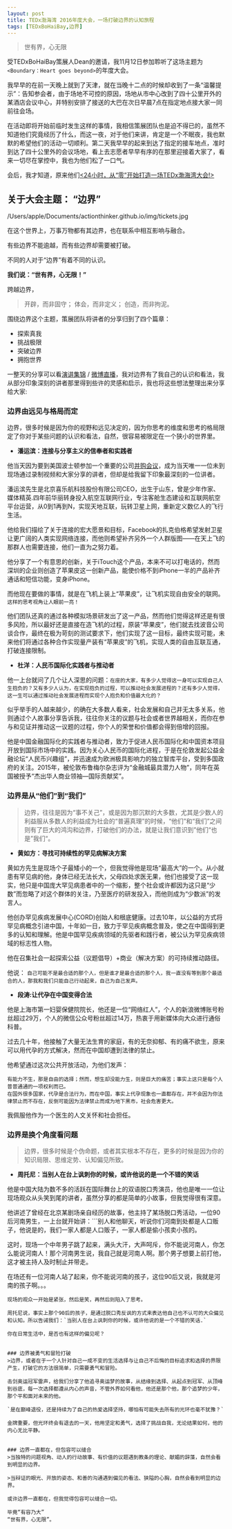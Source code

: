 ```yaml
---
layout: post
title: TEDx渤海湾 2016年度大会，一场打破边界的认知旅程
tags: [TEDxBoHaiBay,边界]
---
```


>世有界，心无限

受TEDxBoHaiBay策展人Dean的邀请，我11月12日参加聆听了这场主题为`<Boundary：Heart goes beyond>`的年度大会。

我早早的在前一天晚上就到了天津，就在当晚十二点的时候却收到了一条“温馨提示”：告知参会者，由于场地不可控的原因，场地从市中心改到了四十公里开外的某酒店会议中心，并特别安排了接送的大巴在次日早晨7点在指定地点接大家一同前往会场。

在活动即将开始前临时发生这样的事情，我相信策展团队也是迫不得已的，虽然不知道他们究竟经历了什么，而这一夜，对于他们来讲，肯定是一个不眠夜，我也默默的希望他们的活动一切顺利。第二天我早早的起来到达了指定的接车地点，准时到达了四十公里外的会议场地，看上去志愿者早早有序的在那里迎接着大家了，看来一切尽在掌控中，我也为他们松了一口气。

会后，我才知道，原来他们[<24小时，从“零”开始打造一场TEDx渤海湾大会!>](http://mp.weixin.qq.com/s?__biz=MjM5NTQ2OTE2Mg==&mid=2459396758&idx=1&sn=0ae5098fabfae14a95bec22d2aa3233e&chksm=b19bc89386ec4185d900ce4a00aa88bef11de47359ed491a37053d7dfb4b3a7ac73096de649e&mpshare=1&scene=23&srcid=1114tInK8djD1tZ86UPC7z17#rd)

## 关于大会主题： “边界”
/Users/apple/Documents/actionthinker.github.io/img/tickets.jpg

在这个世界上，万事万物都有其边界，也在联系中相互影响与融合。

有些边界不能逾越，而有些边界却需要被打破。

不同的人对于“边界”有着不同的认识。

**我们说：“世有界，心无限！”**

跨越边界，
>开辟，而非固守；
体会，而非定义；
创造，而非拘泥。

围绕边界这个主题，策展团队将讲者的分享归到了四个篇章：

* 探索真我
* 挑战极限
* 突破边界
* 拥抱世界

一整天的分享可以看[演讲集锦](http://mp.weixin.qq.com/s?__biz=MjM5NTQ2OTE2Mg==&mid=2459396755&idx=2&sn=e6f6f647ce7c8656aa2244ed761d5b6d&chksm=b19bc89686ec41804a704ff6035a4b09084ab0d8962fe10020155f70210cbb767b7650377dc0&mpshare=1&scene=23&srcid=1114xMYaWr5YbEmAXjRSzpm5#rd) / [微博直播](http://weibo.com/p/1008080cbb4bdaa7b517d6de2a7223a094636d?k=TEDxBohaiBay&from=501&_from_=huati_topic)，我对边界有了我自己的认识和看法，我从部分印象深刻的讲者那里得到些许的灵感和启示，我也将这些想法整理出来分享给大家:

### 边界由远见与格局而定
边界，很多时候是因为你的视野和远见决定的，因为你思考的维度和思考的格局限定了你对于某些问题的认识和看法，自然，很容易被限定在一个狭小的世界里。

* **潘运滨：连接与分享主义的信奉者和实践者**

他当天因为要到美国波士顿参加一个重要的公司[并购会议](http://finance.qq.com/a/20161110/014970.htm)，成为当天唯一一位未到现场通过录制视频和大家分享的讲者，但却是给我留下印象最深刻的一位讲者。

潘运滨先生是北京喜乐航科技股份有限公司CEO，出生于山东，曾是少年作家、媒体精英.四年前华丽转身投入航空互联网行业，专注客舱生态建设和互联网航空平台运营，从0到1再到N，实现天地互联，玩转卫星上网，重新定义数亿人的飞行生活。

他给我们描绘了关于连接的宏大愿景和目标，Facebook的扎克伯格希望发射卫星让更广阔的人类实现网络连接，而他则希望补齐另外一个人群版图——在天上飞的那群人也需要连接，他们一直为之努力着。

他分享了一个有意思的创新，关于iTouch这个产品，本来不可以打电话的，然而深圳的企业则创造了苹果皮这一创新产品，能使价格不到iPhone一半的产品补齐通话和短信功能，变身iPhone。

而他现在要做的事情，就是在飞机上装上“苹果皮”，让飞机实现自由安全的联网。`这样的思考视角让人眼前一亮！`

他们团队还真的通过各种模拟场景研发出了这一产品，然而他们觉得这样还是有很多风险，所以最好还是直接在造飞机的过程，原装“苹果皮”，他们就去找波音公司谈合作，最终在极为苛刻的测试要求下，他们实现了这一目标，最终实现可能，未来他们将通过各种合作实现量产装有“苹果皮”的飞机，实现人类的自由互联互通，打破连接限制。


* **杜洋：人民币国际化实践者与推动者**

他一上台就问了几个让人深思的问题：`在座的大家，有多少人觉得这一身可以实现自己人生抱负的？又有多少人认为，在实现抱负的过程，可以推动社会发展进程的？还有多少人觉得，这一生可以通过推动社会发展进程而实现个人抱负和价值最大化的？`

似乎举手的人越来越少，的确在大多数人看来，社会发展和自己并无太多关系，他则通过个人故事分享告诉我，往往你关注的议题与社会或者世界越相关，而你在参与和见证并推动这一议题的过程，你个人的荣誉和价值都会得到倍增的回报。

他是中国金融国际化的实践者与推动者，致力于促进人民币国际化和中国资本项目开放到国际市场中的实践。因为关心人民币的国际化进程，于是在伦敦发起公益金融论坛“人民币兴趣组”，并迅速成为欧洲极具影响力的独立智库平台，受到多国政府的关注。2015年，被伦敦布鲁梅尔杂志评为“金融城最具潜力人物”，同年在英国被授予“杰出华人商业领袖—国际贡献奖”。


### 边界是从“他们”到“我们”
>边界，往往是因为“事不关己”，或是因为那沉默的大多数，尤其是少数人的利益服从多数人的利益成为社会的“普遍真理”的时候，“他们”和“我们”之间则有了巨大的鸿沟和边界，打破他们的办法，就是让我们意识到”他们“也是”我们“。

* **黄如方：寻找可持续性的罕见病解决方案**

黄如方先生是现场个子最矮小的一个，但我觉得他是现场“最高大”的一个。从小就患有罕见病的他，身体已经无法长大，父母四处求医无果，他们也接受了这一现实，他只是中国庞大罕见病患者中的一个缩影，整个社会或许都因为这只是“少数”而忽略了对这个群体的关注，乃至医疗的研发投入，而他则成为“少数派”的发言人。

他创办罕见疾病发展中心(CORD)创始人和根底健康。过去10年，以公益的方式将罕见病概念引进中国，十年如一日，致力于罕见疾病概念普及，使之在中国得到更多的认知和理解。他是中国罕见疾病领域的先驱者和践行者，被公认为罕见疾病领域的标志性人物。

他在召集社会一起探索公益（议题倡导）+商业（解决方案）的可持续推动路径。

他说：
`自己可能不是最合适的那个人，但是谁才是最合适的那个人，我一直没有等到那个最适合的人，那我和我们只能自己行动起来，自己为自己发声。`

* **段涛:让代孕在中国变得合法**

他是上海市第一妇婴保健院院长，他还是一位“网络红人”，个人的新浪微博账号粉丝超过29万，个人的微信公众号粉丝超过14万，热衷于用新媒体向大众进行通俗科普。

过去几十年，他接触了大量无法生育的家庭，有的无奈抑郁、有的痛不欲生，原来可以用代孕的方式解决，然而在中国却遭到法律的禁止。

他希望通过这次公共开放活动，为他们发声：
```
有能力不生，那是自由的选择；然而，想生却没能力生，则是巨大的痛苦；事实上这只是每个人普普通通的一项权利而已。
在国外很多国家，代孕是合法行为，而在中国，事实上代孕现象也一直都存在，并不会因为你法律禁止而不存在，反倒可能因为法律禁止而成为地下黑市，社会危害更大。
```
我佩服他作为一个医生的人文关怀和社会担任。


### 边界是换个角度看问题
>边界，很多时候是个伪命题，或者其实根本不存在，更多的时候是因为你的知识局限、思维定势、认知偏见所致。

* **周托尼：当别人在台上讽刺你的时候，或许他说的是一个不错的笑话**

他是中国大陆为数不多的活跃在国际舞台上的双语脱口秀演员，他也是唯一一位让现场观众从头笑到尾的讲者，虽然分享的都是简单的小故事，但我觉得很有深意。

他讲述了曾经在北京某剧场亲自经历的故事，他主持了某场脱口秀活动，一位90后河南男生，一上台就开始讲：```别人和他聊天，听说你们河南到处都是人口贩子，他说是的，我们一家人都是人口贩子，一家人都是偷小孩卖小孩的。

这时，现场一个中年男子跳了起来，满头大汗，大声呵斥，你不能说河南人，你怎么能说河南人！那个河南男生说，我自己就是河南人啊。那个男子想要上前打他，这才被主持人及时制止并带走。

在场还有一位河南人站了起来，你不能说河南的孩子，这位90后又说，我就是河南的孩子啊。。。
```
现场的观众一开始是紧张，然后是笑，再然后则陷入了思考。

周托尼说，事实上那个90后的孩子，是通过脱口秀反讽的方式来表达他自己也不认可的大众偏见和认知。所以告诫我们：`当别人在台上讽刺你的时候，或许他说的是一个不错的笑话.`

你在日常生活中，是否也有这样的偏见呢？


### 边界被勇气和冒险打破
>边界，或者在于一个人针对自己一成不变的生活选择与让自己不后悔的目标追求和选择的界限产生，打破它的方法很简单，只需要勇气和冒险。

击剑奥运冠军雷声，给我们分享了他追寻奥运梦的故事，从结缘到选择、从起点到冠军、从顶峰到谷底，每一次选择都遵从内心的声音，不管外界如何看他，他还是那个他，那个追梦的少年，那个平和面对未来的他。

`是在巅峰退役，还是持续为了自己的热爱选择坚持，哪怕有可能失去所有的光环也毫不犹豫？`

金牌重要，但光环终会有退去的一天，他用坚定和勇气，选择了挑战自我，无论结果如何，他的内心无比平静。


### 边界一直都在，但包容可以缝合
>当独特的问题视角、动人的行动故事、有价值的议题遇到教条的理论、献媚的辞藻，自然会看到明显的边界。

>当辩证的眼光、开放的姿态、和善的沟通遇到偏见的看法、狭隘的心胸，自然会看到明显的边界。

或许边界一直都在，但我觉得包容可以缝合一切。

毕竟“有容乃大”
“世有界，心无限”。





